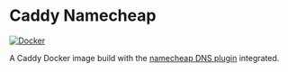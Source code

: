 # Caddy Namecheap
[![Docker](https://img.shields.io/docker/v/lodemo/caddy-namecheap/latest)](https://hub.docker.com/r/lodemo/caddy-namecheap)

A Caddy  Docker image build with the [namecheap DNS plugin](https://github.com/caddy-dns/namecheap) integrated.
